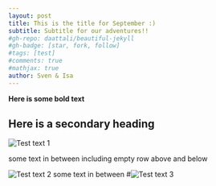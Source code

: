 ```yaml
---
layout: post
title: This is the title for September :)
subtitle: Subtitle for our adventures!!
#gh-repo: daattali/beautiful-jekyll
#gh-badge: [star, fork, follow]
#tags: [test]
#comments: true
#mathjax: true
author: Sven & Isa
---
```


**Here is some bold text**

## Here is a secondary heading

![Test text 1](Sven-vM.github.io/_posts/assets/img/crepe.jpg "Title 1")

some text in between including empty row above and below

![Test text 2](https://github.com/Sven-vM/Sven-vM.github.io/tree/master/assets/img/two.jpg "Title twosis")
some text in between
#![Test text 3](https://github.com/Sven-vM/Sven-vM.github.io/tree/master/assets/img/three.jpg "Titlesis 3")
